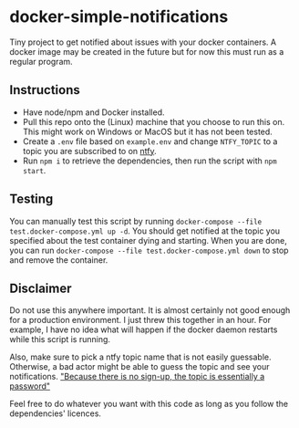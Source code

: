 # docker-simple-notifications
Tiny project to get notified about issues with your docker containers. A docker image may be created in the future but for now this must run as a regular program.

## Instructions
- Have node/npm and Docker installed.
- Pull this repo onto the (Linux) machine that you choose to run this on. This might work on Windows or MacOS but it has not been tested.
- Create a `.env` file based on `example.env` and change `NTFY_TOPIC` to a topic you are subscribed to on [ntfy](https://ntfy.sh/).
- Run `npm i` to retrieve the dependencies, then run the script with `npm start`.

## Testing
You can manually test this script by running `docker-compose --file test.docker-compose.yml up -d`. You should get notified at the topic you specified about the test container dying and starting. When you are done, you can run `docker-compose --file test.docker-compose.yml down` to stop and remove the container.

## Disclaimer
Do not use this anywhere important. It is almost certainly not good enough for a production environment. I just threw this together in an hour. For example, I have no idea what will happen if the docker daemon restarts while this script is running.

Also, make sure to pick a ntfy topic name that is not easily guessable. Otherwise, a bad actor might be able to guess the topic and see your notifications. ["Because there is no sign-up, the topic is essentially a password"](https://ntfy.sh/#publish)

Feel free to do whatever you want with this code as long as you follow the dependencies' licences.